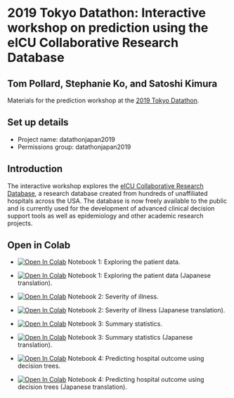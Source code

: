 # 2019 Tokyo Datathon: Interactive workshop on prediction using the eICU Collaborative Research Database

## Tom Pollard, Stephanie Ko, and Satoshi Kimura

Materials for the prediction workshop at the [2019 Tokyo Datathon](http://datathon-japan.jp/2019/).

## Set up details

- Project name: datathonjapan2019
- Permissions group: datathonjapan2019

## Introduction

The interactive workshop explores the [eICU Collaborative Research Database](https://eicu-crd.mit.edu/), a research database created from hundreds of unaffiliated hospitals across the USA. The database is now freely available to the public and is currently used for the development of advanced clinical decision support tools as well as epidemiology and other academic research projects.

## Open in Colab

- <a href="https://colab.research.google.com/github/MIT-LCP/2019_tokyo_datathon/blob/master/01_explore_patients.ipynb" target="_parent"><img src="https://colab.research.google.com/assets/colab-badge.svg" alt="Open In Colab"></a> Notebook 1: Exploring the patient data.

- <a href="https://colab.research.google.com/github/MIT-LCP/2019_tokyo_datathon/blob/master/01_explore_patients_satoshi.ipynb" target="_parent"><img src="https://colab.research.google.com/assets/colab-badge.svg" alt="Open In Colab"></a> Notebook 1: Exploring the patient data (Japanese translation).

- <a href="https://colab.research.google.com/github/MIT-LCP/2019_tokyo_datathon/blob/master/02_severity_of_illness.ipynb" target="_parent"><img src="https://colab.research.google.com/assets/colab-badge.svg" alt="Open In Colab"></a> Notebook 2: Severity of illness.

- <a href="https://colab.research.google.com/github/MIT-LCP/2019_tokyo_datathon/blob/master/02_severity_of_illness_satoshi.ipynb" target="_parent"><img src="https://colab.research.google.com/assets/colab-badge.svg" alt="Open In Colab"></a> Notebook 2: Severity of illness (Japanese translation).

- <a href="https://colab.research.google.com/github/MIT-LCP/2019_tokyo_datathon/blob/master/03_summary_statistics.ipynb" target="_parent"><img src="https://colab.research.google.com/assets/colab-badge.svg" alt="Open In Colab"></a> Notebook 3: Summary statistics. 

- <a href="https://colab.research.google.com/github/MIT-LCP/2019_tokyo_datathon/blob/master/03_summary_statistics_satoshi.ipynb" target="_parent"><img src="https://colab.research.google.com/assets/colab-badge.svg" alt="Open In Colab"></a> Notebook 3: Summary statistics (Japanese translation).

- <a href="https://colab.research.google.com/github/MIT-LCP/2019_tokyo_datathon/blob/master/04_prediction.ipynb" target="_parent"><img src="https://colab.research.google.com/assets/colab-badge.svg" alt="Open In Colab"></a> Notebook 4: Predicting hospital outcome using decision trees. 

- <a href="https://colab.research.google.com/github/MIT-LCP/2019_tokyo_datathon/blob/master/04_prediction_satoshi.ipynb" target="_parent"><img src="https://colab.research.google.com/assets/colab-badge.svg" alt="Open In Colab"></a> Notebook 4: Predicting hospital outcome using decision trees (Japanese translation).
